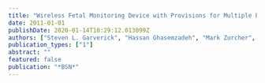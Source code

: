 ```yaml
---
title: "Wireless Fetal Monitoring Device with Provisions for Multiple Births"
date: 2011-01-01
publishDate: 2020-01-14T10:29:12.013099Z
authors: ["Steven L. Garverick", "Hassan Ghasemzadeh", "Mark Zurcher", "Masoud Roham", "Enrique Saldivar"]
publication_types: ["1"]
abstract: ""
featured: false
publication: "*BSN*"
---
```


